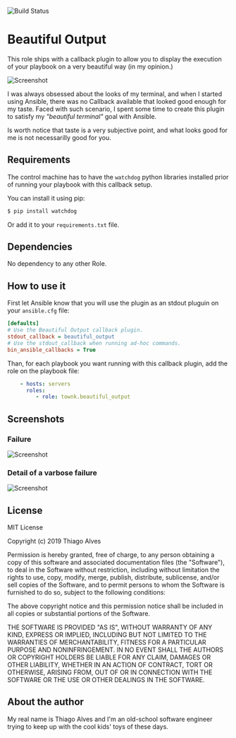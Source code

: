 ![Build Status](https://api.travis-ci.com/Townk/ansible-beautiful-output.svg?branch=master)

# Beautiful Output
This role ships with a callback plugin to allow you to display the execution of
your playbook on a very beautiful way (in my opinion.)

![Screenshot](https://raw.githubusercontent.com/Townk/ansible-beautiful-output/master/meta/screenshot.png "Standard output for the beautiful output callback plugin")

I was always obsessed about the looks of my terminal, and when I started using
Ansible, there was no Callback available that looked good enough for my taste.
Faced with such scenario, I spent some time to create this plugin to satisfy my
_"beautiful terminal"_ goal with Ansible.

Is worth notice that taste is a very subjective point, and what looks good for
me is not necessarilly good for you.

## Requirements
The control machine has to have the `watchdog` python libraries installed prior
of running your playbook with this callback setup.

You can install it using pip:

```sh
$ pip install watchdog
```

Or add it to your `requirements.txt` file.

## Dependencies
No dependency to any other Role.

## How to use it
First let Ansible know that you will use the plugin as an stdout pluguin on your
`ansible.cfg` file:

```ini
[defaults]
# Use the Beautiful Output callback plugin.
stdout_callback = beautiful_output
# Use the stdout_callback when running ad-hoc commands.
bin_ansible_callbacks = True
```

Than, for each playbook you want running with this callback plugin, add the
role on the playbook file:

```yaml
    - hosts: servers
      roles:
         - role: townk.beautiful_output
```

## Screenshots

### Failure
![Screenshot](https://raw.githubusercontent.com/Townk/ansible-beautiful-output/master/meta/screenshot_failure.png "Failed output for the beautiful output callback plugin")

### Detail of a varbose failure
![Screenshot](https://raw.githubusercontent.com/Townk/ansible-beautiful-output/master/meta/screenshot_failure_verbose.png "Details on failure when using the options -vvv")

## License

MIT License

Copyright (c) 2019 Thiago Alves

Permission is hereby granted, free of charge, to any person obtaining a copy
of this software and associated documentation files (the "Software"), to deal
in the Software without restriction, including without limitation the rights
to use, copy, modify, merge, publish, distribute, sublicense, and/or sell
copies of the Software, and to permit persons to whom the Software is
furnished to do so, subject to the following conditions:

The above copyright notice and this permission notice shall be included in all
copies or substantial portions of the Software.

THE SOFTWARE IS PROVIDED "AS IS", WITHOUT WARRANTY OF ANY KIND, EXPRESS OR
IMPLIED, INCLUDING BUT NOT LIMITED TO THE WARRANTIES OF MERCHANTABILITY,
FITNESS FOR A PARTICULAR PURPOSE AND NONINFRINGEMENT. IN NO EVENT SHALL THE
AUTHORS OR COPYRIGHT HOLDERS BE LIABLE FOR ANY CLAIM, DAMAGES OR OTHER
LIABILITY, WHETHER IN AN ACTION OF CONTRACT, TORT OR OTHERWISE, ARISING FROM,
OUT OF OR IN CONNECTION WITH THE SOFTWARE OR THE USE OR OTHER DEALINGS IN THE
SOFTWARE.

## About the author
My real name is Thiago Alves and I'm an old-school software engineer trying to
keep up with the cool kids' toys of these days.